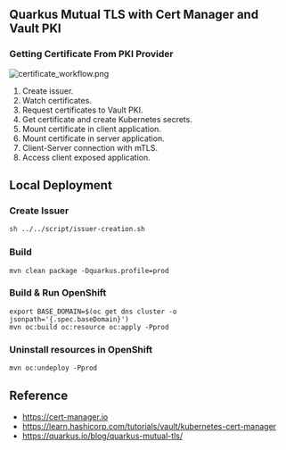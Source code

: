 ## Quarkus Mutual TLS with Cert Manager and Vault PKI

### Getting Certificate From PKI Provider

![certificate_workflow.png](diagram/certificate_workflow.png)
1. Create issuer.
2. Watch certificates.
3. Request certificates to Vault PKI.
4. Get certificate and create Kubernetes secrets.
5. Mount certificate in client application.
6. Mount certificate in server application.
7. Client-Server connection with  mTLS.
8. Access client exposed application.

## Local Deployment
### Create Issuer
```bash
sh ../../script/issuer-creation.sh
```
### Build
  ```
  mvn clean package -Dquarkus.profile=prod
  ```
### Build & Run OpenShift
  ```
  export BASE_DOMAIN=$(oc get dns cluster -o jsonpath='{.spec.baseDomain}')
  mvn oc:build oc:resource oc:apply -Pprod
  ```
### Uninstall resources in OpenShift
  ```
  mvn oc:undeploy -Pprod
  ```
## Reference

* https://cert-manager.io
* https://learn.hashicorp.com/tutorials/vault/kubernetes-cert-manager
* https://quarkus.io/blog/quarkus-mutual-tls/
